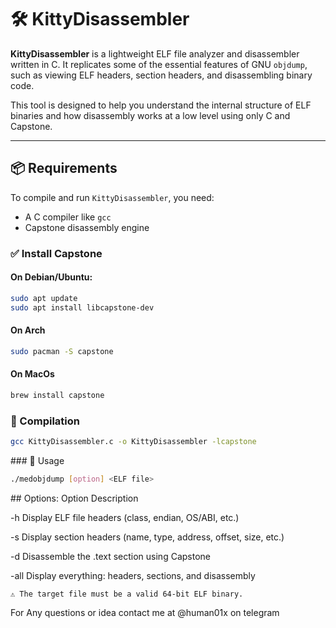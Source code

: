 # 🛠️ KittyDisassembler

**KittyDisassembler** is a lightweight ELF file analyzer and disassembler written in C. It replicates some of the essential features of GNU `objdump`, such as viewing ELF headers, section headers, and disassembling binary code.

This tool is designed to help you understand the internal structure of ELF binaries and how disassembly works at a low level using only C and Capstone.

---

## 📦 Requirements

To compile and run `KittyDisassembler`, you need:

- A C compiler like `gcc`
- Capstone disassembly engine

### ✅ Install Capstone

#### On Debian/Ubuntu:

```bash
sudo apt update
sudo apt install libcapstone-dev
```

#### On Arch

```bash
sudo pacman -S capstone
```

#### On MacOs
```bash
brew install capstone
```


### 🔧 Compilation

```bash
gcc KittyDisassembler.c -o KittyDisassembler -lcapstone
```

### 🚀 Usage

```bash
./medobjdump [option] <ELF file>
```

 ## Options:
Option	Description

-h	Display ELF file headers (class, endian, OS/ABI, etc.)

-s	Display section headers (name, type, address, offset, size, etc.)

-d	Disassemble the .text section using Capstone

-all	Display everything: headers, sections, and disassembly

    ⚠️ The target file must be a valid 64-bit ELF binary.

For Any questions or idea contact me at @human01x on telegram
